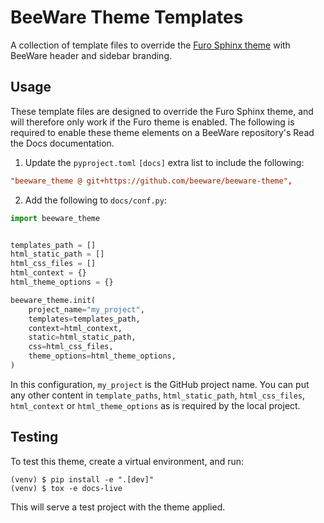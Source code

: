 # BeeWare Theme Templates

A collection of template files to override the [Furo Sphinx theme](https://github.com/pradyunsg/furo) with BeeWare header and sidebar branding.

## Usage

These template files are designed to override the Furo Sphinx theme, and will therefore only work if the Furo theme is enabled. The following is required to enable these theme elements on a BeeWare repository's Read the Docs documentation.

1. Update the `pyproject.toml` `[docs]` extra list to include the following:

```toml
"beeware_theme @ git+https://github.com/beeware/beeware-theme",
```

2. Add the following to `docs/conf.py`:

```python
import beeware_theme


templates_path = []
html_static_path = []
html_css_files = []
html_context = {}
html_theme_options = {}

beeware_theme.init(
    project_name="my_project",
    templates=templates_path,
    context=html_context,
    static=html_static_path,
    css=html_css_files,
    theme_options=html_theme_options,
)
```
In this configuration, ``my_project`` is the GitHub project name. You can put
any other content in ``template_paths``, ``html_static_path``,
``html_css_files``, ``html_context`` or ``html_theme_options`` as is required by the
local project.

## Testing

To test this theme, create a virtual environment, and run:
```
(venv) $ pip install -e ".[dev]"
(venv) $ tox -e docs-live
```

This will serve a test project with the theme applied.
